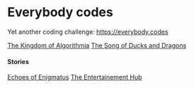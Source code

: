 # Everybody codes
Yet another coding challenge: https://everybody.codes

[The Kingdom of Algorithmia](01_The_Kingdom_of_Algorithmia/stats.md)
[The Song of Ducks and Dragons](02_The_Song_of_Ducks_and_Dragons/stats.md)

#### Stories

[Echoes of Enigmatus](stories/01_Echoes_of_Enigmatus/stats.md)
[The Entertainement Hub](stories/02_The_Entertainment_Hub/stats.md)
